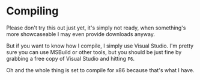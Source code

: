 # Compiling #

Please don't try this out just yet, it's simply not ready, when something's more showcaseable I may even provide downloads anyway.

But if you want to know how I compile, I simply use Visual Studio. I'm pretty sure you can use MSBuild or other tools, but you should be just fine by grabbing a free copy of Visual Studio and hitting `F6`.

Oh and the whole thing is set to compile for x86 because that's what I have.